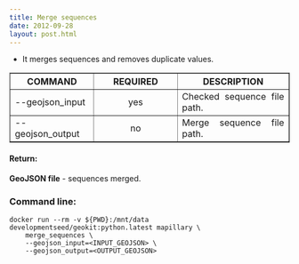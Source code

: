 ```yaml
---
title: Merge sequences
date: 2012-09-28
layout: post.html
---
```


- It merges sequences and removes duplicate values.

<table border cellpadding="5">
	<tr>
		<th style="width: 30%;">COMMAND</th> 
        <th style="width: 30%;">REQUIRED</th> 
        <th style="width: 40%;">DESCRIPTION</th>
	</tr>
	<tr>
		<td style="text-align: justify; vertical-align: middle;">--geojson_input</td> 
        <td style="text-align: center; vertical-align: middle;">yes</td>
        <td style="text-align: justify; vertical-align: middle;">Checked sequence file path.</td>
	</tr>
	<tr>
		<td style="text-align: justify; vertical-align: middle;">--geojson_output</td> 
        <td style="text-align: center; vertical-align: middle;">no</td>
        <td style="text-align: justify; vertical-align: middle;">Merge sequence file path.</td>
	</tr>          
</table>

#### Return:

**GeoJSON file** - sequences merged.

### Command line:

```
docker run --rm -v ${PWD}:/mnt/data developmentseed/geokit:python.latest mapillary \
    merge_sequences \
    --geojson_input=<INPUT_GEOJSON> \
    --geojson_output=<OUTPUT_GEOJSON>  
```
